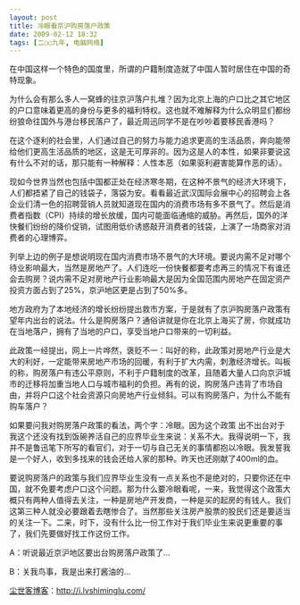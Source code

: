 ```yaml
---
layout: post
title: 冷眼看京沪购房落户政策
date: 2009-02-12 18:32
tags: [二○○九年, 电脑网络]
---
```

在中国这样一个特色的国度里，所谓的户籍制度造就了中国人暂时居住在中国的奇特现象。

为什么会有那么多人一窝蜂的往京沪落户扎堆？因为北京上海的户口比之其它地区的户口意味着更高的身份与更多的福利特权。这也就不难解释为什么众明显们都纷纷狼命往国外与港台移民落户了，最近周迅同学不是在吵吵着要移民香港吗？

在这个逐利的社会里，人们通过自己的努力与能力追求更高的生活品质，奔向能带给他们更高生活品质的地区，这是无可厚非的。因为这是人的本性，如果非要说这有什么不对的话，那只能有一种解释：人性本恶（如果驱利避害能算作恶的话）。

现如今世界当然也包括中国都正处在经济寒冬期，在这种不景气的经济大环境下，人们都捂紧了自己的钱袋子，落袋为安。看看最近武汉国际会展中心的招聘会上各企业们清一色的招聘营销人员就知道现在国内的消费市场有多不景气了。然后是消费者指数（CPI）持续的增长放缓，国内可能面临通缩的威胁。再然后，国外的洋快餐们纷纷的降价促销，试图用低价诱惑敲开消费者的钱袋，上演了一场商家对消费者的心理博弈。

列举上边的例子是想说明现在国内消费市场不景气的大环境。要说内需不足对哪个待业影响最大，当然是房地产了。人们连吃一份快餐都要考虑再三的情况下有谁还会去购房？说内需不足对房地产行业影响最大是因为全国范围内房地产在固定资产投资方面占到了25%，京沪地区更是占到了50%多。

地方政府为了本地经济的增长纷纷提出救市方案，于是就有了京沪购房落户政策有望年内出台的说法。什么是购房落户？通俗讲就是你在北京上海买了房，你就成功在当地落户，拥有了当地的户口，享受当地户口带来的一切利益。

此政策一经提出，网上一片哗然，褒贬不一：叫好的称，此政策对房地产行业是大大的利好，一定能带来房地产市场的回暖，有利于扩大内需，刺激经济增长。叫板的称，购房落户有违公平原则，不利于户籍制度的改革，且随着大量人口向京沪城市的迁移将加重当地人口与城市福利的负担。再有的说，购房落户违背了市场自由，并将户口这个社会资源只向房地产行业倾斜。可以有购房落户，为什么不能有购车落户？

如果要问我对购房落户政策的看法，两个字：冷眼。因为这个政策 出不出台对于我这个还没有找到饭碗养活自己的应界毕业生来说：关系不大。我得说明一下，我并不是鲁迅笔下所写的看官们，对于一切与自己无关的事情都抱以冷眼。我发誓我是一个好人，收到多找来的钱会还给人家的那种。昨天也还刚献了400ml的血。

要说购房落户的政策与我们应界毕业生没有一点关系也不是绝对的，只要你还在中国，就不免要考虑户口这个问题。那为什么要冷眼看呢，一来，我觉得这个政策大概只有两种人值得去关注，一种是房地产开发商，一种是买的起房的有钱人。我们这第三种人就没必要跟着去瞎惨合了。当然那些关注房产股票的股民们还是要适当的关注一下。二来，时下，没有什么比一份工作对于我们毕业生来说更重要的事了，我们先要做好找工作这份工作。

A：听说最近京沪地区要出台购房落户政策了…

B：关我鸟事，我是出来打酱油的…

<a href="http://i.lvshiminglu.com/">尘世客博客</a>：<a href="http://i.lvshiminglu.com/">http://i.lvshiminglu.com/</a>

